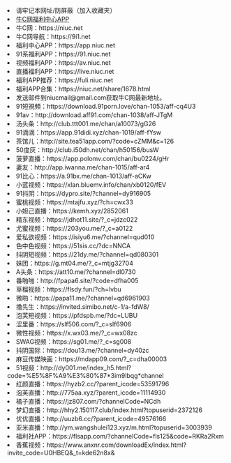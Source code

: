 <li>请牢记本网址/防屏蔽（加入收藏夹）</li>
<li><a href="https://cdn.jsdelivr.net/gh/niucnet/zonghe@latest/3.0.apk" target="_blank">牛C网福利中心APP</a></li>
<li>牛C网：https://niuc.net</li>
<li>牛C网导航：https://9i1.net</li>
<li>福利中心APP：https://app.niuc.net</li>
<li>91系福利APP：https://91.niuc.net</li>
<li>视频福利APP：https://av.niuc.net</li>
<li>直播福利APP：https://live.niuc.net</li>
<li>福利APP推荐：https://fuli.niuc.net</li>
<li>福利APP合集：https://niuc.net/share/1678.html</li>
<li>发送邮件到niucmail@gmail.com获取牛C网最新地址。</li>
<li>91短視頻：https://download.91porn.love/chan-1053/aff-cq4U3</li>
<li>91av：http://download.aff91.com/chan-1038/aff-JTgM</li>
<li>汤头条：http://club.ttt001.me/chan/a10073/gG26</li>
<li>91滴滴：https://app.91didi.xyz/chan-1019/aff-fYsw</li>
<li>茶馆儿：http://site.tea51app.com/?code=cZMM&c=126</li>
<li>50度灰：http://club.i50dh.net/chan/h50156/busW</li>
<li>菠萝直播：https://app.polomv.com/chan/bu0224/gHr</li>
<li>妻友：http://app.iwanna.me/chan-1015/aff-ar4</li>
<li>91比心：https://a.91bx.me/chan-1013/aff-aCKw</li>
<li>小蓝视频：https://xlan.bluemv.info/chan/xb0120/fEV</li>
<li>91抖阴：https://dypro.site/?channel=dy916905</li>
<li>蜜桃视频：https://mtajfu.xyz/?ch=cwx33</li>
<li>小妲己直播：https://kemh.xyz/2852061</li>
<li>精东视频：https://jdhot11.site/?_c=jdzc022</li>
<li>尤蜜视频：https://203you.me/?_c=a0122</li>
<li>爱私欲视频：https://isiyu6.me/?channel=qud010</li>
<li>色中色视频：https://51sis.cc/?dc=NNCA</li>
<li>抖阴短视频：https://21dy.me/?channel=qd080301</li>
<li>妹团：https://g.mt04.me/?_c=mtjg32704</li>
<li>A头条：https://att10.me/?channel=dl0730</li>
<li>番啪啪：http://fpapa6.site/?code=dfha005</li>
<li>草榴视频：https://flsdy.fun/?ch=lvbu</li>
<li>微啪：https://papa11.me/?channel=qd6961903</li>
<li>撸先生：https://invited.simibo.net/c-1/a-fdW8/</li>
<li>泡芙短视频：https://pfdspb.me/?dc=LUBU</li>
<li>涩里番：https://slf506.com/?_c=slf6906</li>
<li>微性视频：https://x.wx03.me/?_c=wx08zc</li>
<li>SWAG视频：https://sg01.me/?_c=sg008</li>
<li>抖阴国际：https://dou13.me/?channel=dy40zc</li>
<li>麻豆传媒映画：https://mdapp09.com/?_c=dha00003</li>
<li>51视频：http://dy001.me/index_h5.html?code=%E5%8F%A9%E3%80%87*3im9lbqg*channel</li>
<li>红颜直播：https://hyzb2.cc/?parent_icode=53591796</li>
<li>泡芙直播：http://775aa.xyz/?parent_icode=11114930</li>
<li>橘子直播：https://jz807.com/?channelCode=NCdh</li>
<li>梦幻直播：http://hhy2.150117.club/index.html?topuserid=2372126</li>
<li>优优直播：http://uuzb6.cc/?parent_icode=49576166</li>
<li>亚米直播：http://ym.wangshulei123.xyz/m.html?topuserid=3003939</li>
<li>福利社APP：https://flsapp.com/?channelCode=fls125&code=RKRa2Rxm</li>
<li>香蕉视频：https://www.anxnr.com/downloadEx/index.html?invite_code=U0HBEQ&_t=kde62n8x&</li>
